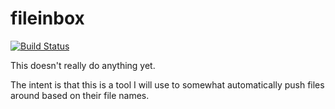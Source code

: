 
# fileinbox

[![Build Status](https://travis-ci.org/ginabythebay/file_inbox.svg?branch=master)](https://travis-ci.org/ginabythebay/file_inbox)

This doesn't really do anything yet.

The intent is that this is a tool I will use to somewhat automatically push files around based on their file names.
